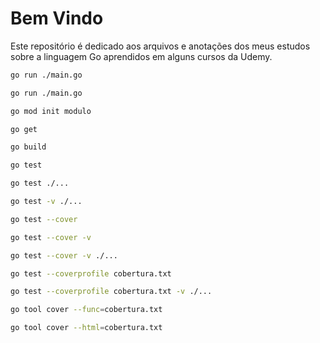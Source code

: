 # Bem Vindo

Este repositório é dedicado aos arquivos e anotações dos meus estudos sobre a linguagem Go aprendidos em alguns cursos da Udemy.

``` bash
go run ./main.go
```
``` bash
go run ./main.go
```
``` bash
go mod init modulo
```
``` bash
go get
```
``` bash
go build
```
``` bash
go test
```
``` bash
go test ./...
```
``` bash
go test -v ./...
```
``` bash
go test --cover
```
``` bash
go test --cover -v 
```
``` bash
go test --cover -v ./...
```
``` bash
go test --coverprofile cobertura.txt
```
``` bash
go test --coverprofile cobertura.txt -v ./...
```
``` bash
go tool cover --func=cobertura.txt           
```
``` bash
go tool cover --html=cobertura.txt
```